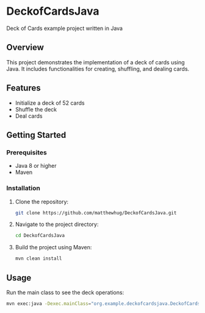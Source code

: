 # DeckofCardsJava

Deck of Cards example project written in Java

## Overview
This project demonstrates the implementation of a deck of cards using Java. It includes functionalities for creating, shuffling, and dealing cards.

## Features
- Initialize a deck of 52 cards
- Shuffle the deck
- Deal cards

## Getting Started

### Prerequisites
- Java 8 or higher
- Maven

### Installation
1. Clone the repository:
    ```bash
    git clone https://github.com/matthewhug/DeckofCardsJava.git
    ```
2. Navigate to the project directory:
    ```bash
    cd DeckofCardsJava
    ```
3. Build the project using Maven:
    ```bash
    mvn clean install
    ```

## Usage
Run the main class to see the deck operations:
```bash
mvn exec:java -Dexec.mainClass="org.example.deckofcardsjava.DeckofCardsJavaApplication"
